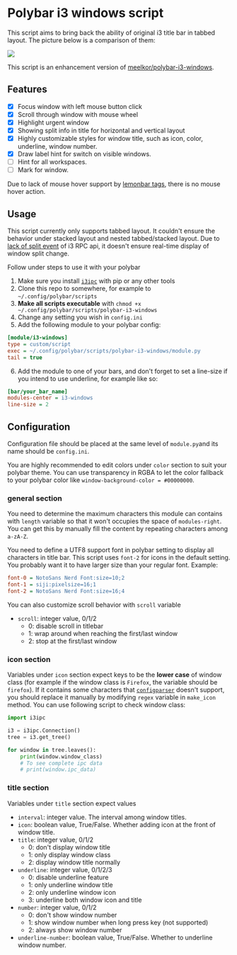 # Polybar i3 windows script

This script aims to bring back the ability of original i3 title bar in tabbed layout. The picture below is a comparison of them:

<img src="https://user-images.githubusercontent.com/40143136/150626018-73919959-b9cc-4b3e-8797-7a3afb16cd18.png">

This script is an enhancement version of [meelkor/polybar-i3-windows](https://github.com/meelkor/polybar-i3-windows).

## Features

- [x] Focus window with left mouse button click
- [x] Scroll through window with mouse wheel
- [x] Highlight urgent window
- [x] Showing split info in title for horizontal and vertical layout
- [x] Highly customizable styles for window title, such as icon, color, underline, window number.
- [x] Draw label hint for switch on visible windows.
- [ ] Hint for all workspaces.
- [ ] Mark for window.

Due to lack of mouse hover support by [lemonbar tags](https://github.com/LemonBoy/bar#formatting), there is no mouse hover action.

## Usage

This script currently only supports tabbed layout. It couldn't ensure the behavior under stacked layout and nested tabbed/stacked layout. Due to [lack of split event](https://github.com/i3/i3/issues/3542) of i3 RPC api, it doesn't ensure real-time display of window split change.

Follow under steps to use it with your polybar

1. Make sure you install [`i3ipc`](https://pypi.org/project/i3ipc/) with pip or any other tools
2. Clone this repo to somewhere, for example to `~/.config/polybar/scripts`
3. **Make all scripts executable** with `chmod +x ~/.config/polybar/scripts/polybar-i3-windows`
4. Change any setting you wish in `config.ini`
5. Add the following module to your polybar config:
```ini
[module/i3-windows]
type = custom/script
exec = ~/.config/polybar/scripts/polybar-i3-windows/module.py
tail = true
```

6. Add the module to one of your bars, and don't forget to set a line-size if you intend to use underline, for example like so:
```ini
[bar/your_bar_name]
modules-center = i3-windows
line-size = 2
```

## Configuration

Configuration file should be placed at the same level of `module.py`and its name should be `config.ini`.

You are highly recommended to edit colors under `color` section to suit your polybar theme. You can use transparency in RGBA to let the color fallback to your polybar color like `window-background-color = #00000000`.

### general section

You need to determine the maximum characters this module can contains with `length` variable so that it won't occupies the space of `modules-right`. You can get this by manually fill the content by repeating characters among `a-zA-Z`.

You need to define a UTF8 support font in polybar setting to display all characters in title bar. This script uses `font-2` for icons in the default setting. You probably want it to have larger size than your regular font. Example:

```ini
font-0 = NotoSans Nerd Font:size=10;2
font-1 = siji:pixelsize=16;1
font-2 = NotoSans Nerd Font:size=16;4
```

You can also customize scroll behavior with `scroll` variable

- `scroll`: integer value, 0/1/2
  - 0: disable scroll in titlebar
  - 1: wrap around when reaching the first/last window
  - 2: stop at the first/last window

### icon section

Variables under `icon` section expect keys to be the **lower case** of window class (for example if the window class is `Firefox`, the variable should be `firefox`). If it contains some characters that [`configparser`](https://docs.python.org/3/library/configparser.html) doesn't support, you should replace it manually by modifying `regex` variable in `make_icon` method. You can use following script to check window class:

```python
import i3ipc

i3 = i3ipc.Connection()
tree = i3.get_tree()

for window in tree.leaves():
    print(window.window_class)
    # To see complete ipc data
    # print(window.ipc_data)
```

### title section

Variables under `title` section expect values 

- `interval`: integer value. The interval among window titles.
- `icon`: boolean value, True/False. Whether adding icon at the front of window title.
- `title`: integer value, 0/1/2
  - 0: don't display window title
  - 1: only display window class
  - 2: display window title normally
- `underline`: integer value, 0/1/2/3
  - 0: disable underline feature
  - 1: only underline window title
  - 2: only underline window icon
  - 3: underline both window icon and title
- `number`: integer value, 0/1/2
  - 0: don't show window number
  - 1: show window number when long press key (not supported)
  - 2: always show window number
- `underline-number`: boolean value, True/False. Whether to underline window number.
